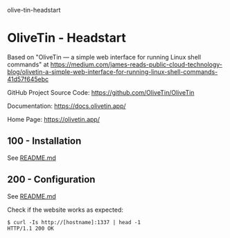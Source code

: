olive-tin-headstart
# OliveTin - Headstart

Based on "OliveTin — a simple web interface for running Linux shell commands" at https://medium.com/james-reads-public-cloud-technology-blog/olivetin-a-simple-web-interface-for-running-linux-shell-commands-41d57f645ebc

GitHub Project Source Code: https://github.com/OliveTin/OliveTin

Documentation: https://docs.olivetin.app/

Home Page: https://olivetin.app/

## 100 - Installation

See [README.md](./100/README.md)

## 200 - Configuration

See [README.md](./200/README.md)

Check if the website works as expected:

```
$ curl -Is http://[hostname]:1337 | head -1
HTTP/1.1 200 OK
```
